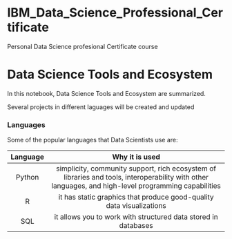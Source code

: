 # IBM_Data_Science_Professional_Certificate
Personal Data Science profesional Certificate course

# Data Science Tools and Ecosystem

In this notebook, Data Science Tools and Ecosystem are summarized.

Several projects in different laguages will be created and updated

### Languages

Some of the popular languages that Data Scientists use are:

|Language|Why it is used|
|:-:|:-:|
|Python|simplicity, community support, rich ecosystem of libraries and tools, interoperability with other languages, and high-level programming capabilities|
|R|it has static graphics that produce good-quality data visualizations|
|SQL|it allows you to work with structured data stored in databases|